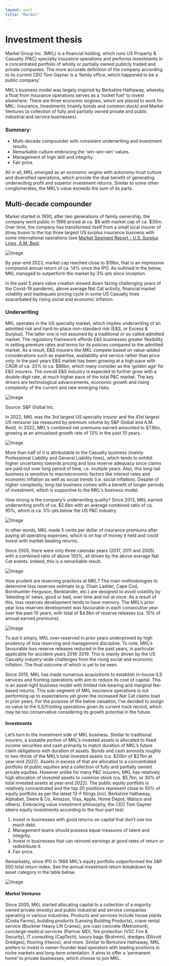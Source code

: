 ```yaml
---
layout: post
title: "Markel"
---
```


# Investment thesis
Markel Group Inc. (MKL) is a financial holding, which runs US Property & Casualty (P&C) specialty insurance operations and performs investments in a concentrated portfolio of wholly or partially owned publicly traded and private companies. The more accurate definition of the company according to its current CEO Tom Gayner is a ‘family office, which happened to be a public company’.

MKL’s business model was largely inspired by Berkshire Hathaway, whereby a float from insurance operations serves as a ‘rocket fuel’ to invest elsewhere. There are three economic engines, which are placed to work for MKL: Insurance, Investments (mainly bonds and common stock) and Markel Ventures (a collection of fully and partially owned private and public industrial and service businesses). 

### Summary:
  - Multi-decade compounder with consistent underwriting and investment results.
  - Remarkable culture embracing the ‘win-win-win’ values.
  - Management of high skill and integrity.
  - Fair price.

All in all, MKL emerged as an economic engine with autonomy-trust culture and diversified operations, which provide the dual benefit of generating underwriting profit and superior investment returns. Similar to some other conglomerates, the MKL’s value exceeds the sum of its parts.

## Multi-decade compounder
Markel started in 1930, after two generations of family ownership, the company went public in 1986 priced at ca. $8 with market cap of ca. $30m. Over time, the company has transformed itself from a small local insurer of jitney buses to the top three largest US surplus insurance business with some international operations (see [Market Segment Report - U.S. Surplus Lines, A.M. Best](https://www3.ambest.com/ambv/sales/bwpurchase.aspx?record_code=330137&AltSrc=22).

![Image](/assets/img/E&S_insurance_market.png)

By year-end 2023, market cap reached close to $19bn, that is an impressive compound annual return of ca. 14% since the IPO. As outlined in the below, MKL managed to outperform the market by 3%-pts since inception.

In the past 5 years value creation slowed down facing challenging years of the Covid-19 pandemic, above average Nat Cat activity, financial market volatility and inadequate pricing cycle in some US Casualty lines exacerbated by rising social and economic inflation.

### Underwriting

MKL operates in the US specialty market, which implies underwriting of an admitted risk and hard-to-place non-standard risk (E&S, or Excess & Surplus). The latter one is not assumed by a traditional or so called admitted market. The regulatory framework affords E&S businesses greater flexibility in setting premium rates and terms for its policies compared to the admitted market. As a result, E&S insurers like MKL compete based on value-added considerations such as expertise, availability and service rather than price only. In the past years E&S market has been growing at a high pace with CAGR of ca. 20% to ca. $86bn, which many consider as the ‘golden age’ for E&S insurers. The overall E&S industry is expected to further grow with a double-digit rate, at much higher pace of the total P&C market. The key drivers are technological advancements, economic growth and rising complexity of the current and new emerging risks.

![Image](assets/img/0b5d7ed6-da16-4bf9-baea-b49fc896157e_976x638.png)

Source: S&P Global Inc.

In 2022, MKL was the 3rd largest US specialty insurer and the 41st largest US reinsurer (as measured by premium volume by S&P Global and A.M. Best). In 2022, MKL’s combined net premiums earned amounted to $7.6bn, growing at an annualised growth rate of 13% in the past 10 years. 

![Image](assets/img/c2315d0b-8a69-462a-97f8-f0ce33cf64b2_977x638.png)

More than half of it is attributable to the Casualty business (mainly Professional Liability and General Liability lines), which tends to exhibit higher uncertainty towards pricing and loss reserve adequacy since claims are paid out over long period of time, i.e. multiple years. Also, this long-tail business is sensitive to macroeconomic factors like interest rates and economic inflation as well as social trends (i.e. social inflation). Despite of higher complexity, long-tail business comes with a benefit of longer periods of investment, which is supportive to the MKL’s business model.

How strong is the company’s underwriting quality? Since 2013, MKL earned underwriting profit of ca. $2.6bn with an average combined ratio of ca. 95%, which is ca. 5%-pts below the US P&C industry. 

![Image](assets/img/f9bbbe65-a289-4176-90ca-ed1c7d44499b_976x638.png)

In other words, MKL made 5 cents per dollar of insurance premiums after paying all operating expenses, which is on top of money it held and could invest with market-beating returns.

Since 2005, there were only three calendar years (2017, 2011 and 2005) with a combined ratio of above 100%, all driven by the above average Nat Cat events. Indeed, this is a remarkable result.

![Image](assets/img/06966fc7-e7d0-4619-a860-dc5ad4d947be_977x638.png)

How prudent are reserving practices at MKL? The main methodologies to determine loss reserves estimate (e.g. Chain Ladder, Cape Cod, Bornhuetter-Ferguson, Benktander, etc.) are designed to avoid volatility by ‘bleeding in’ news, good or bad, over time and not at once. As a result of this, loss reserves development tends to have memory. The MKL’s prior year loss reserves development was favourable in each consecutive year over the past 10 years, with total of $4.8bn of reserve releases (ca. 10% of annual earned premiums).

![Image](assets/img/cafe7588-89c8-41c9-a090-8d12c8c508b9_977x639.png)

To put it simply, MKL over-reserved in prior years underpinned by high prudency of loss reserving and management discipline. To note, MKL’s favourable loss reserve releases reduced in the past years, in particular applicable for accident years 2016-2019. This is mainly driven by the US Casualty industry-wide challenges from the rising social and economic inflation. The final outcome of which is yet to be seen.

Since 2015, MKL has made numerous acquisitions to establish in-house ILS services and fronting operations with aim to reduce its cost of capital. This is an asset-light business model with limited risk-bearing and marginal fee-based returns. This sub-segment of MKL insurance operations is not performing up to expectations yet given the increased Nat Cat claims load in prior years. For the purpose of the below valuation, I’ve decided to assign no value to the ILS/fronting operations given its current track record, which may be too conservative considering its growth potential in the future.


#### Investments

Let’s turn to the investment side of MKL business. Similar to traditional insurers, a sizeable portion of MKL’s invested assets is allocated to fixed income securities and cash primarily to match duration of MKL’s future claim obligations with duration of assets. Bonds and cash amounts roughly to two-thirds of the MKL’s total invested assets (ca. $20bn of $27bn at year-end 2022). Assets in excess of that are allocated to a concentrated portfolio of public equities and a collection of fully and partially owned private equities. However unlike for many P&C insurers, MKL has relatively high allocation of invested assets to common stock (ca. $5.7bn, or 30% of total invested assets at year-end 2022). The public equity portfolio is relatively concentrated and the top 20 positions represent close to 50% of equity portfolio as per the latest 13-F filings (incl. Berkshire Hathaway, Alphabet, Deere & Co, Amazon, Visa, Apple, Home Depot, Watsco and others). Embracing value investment philosophy, the CEO Tom Gayner steers equity investments according to the four-part test:

1. Invest in businesses with good returns on capital that don’t use too much debt.
2. Management teams should possess equal measures of talent and integrity.
3. Invest in businesses that can reinvest earnings at good rates of return or redistribute it.
4. Fair price.

Remarkably, since IPO in 1986 MKL’s equity portfolio outperformed the S&P 500 total return index. See the annual investment return breakdown by asset category in the table below.

![Image](assets/img/db5b4b45-4ec5-49d0-b8a0-69ed9e261429_601x165.jpg)

#### Markel Ventures
Since 2005, MKL started allocating capital to a collection of a majority owned private (mostly) and public industrial and service companies operating in various industries. Products and services include house plants (Costa Farms), building products (Lansing Building Products), crane rental service (Buckner Heavy Lift Cranes), pre-cast concrete (Metromont), concierge medical services (Partner MD), fire protection (VSC Fire & Security), IT consulting (CapTech), luxury bags (Brahmin), dredges (Ellicott Dredges), flooring (Havco), and more. Similar to Berkshire Hathaway, MKL prefers to invest in owner-founder lead operators with leading positions in niche markets and long-term orientation. It aims to offer a ‘permanent home’ to private businesses, which choose to join MKL. 

